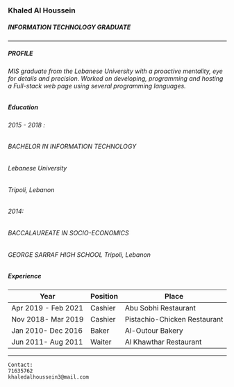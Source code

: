 

### Khaled Al Houssein
##### INFORMATION TECHNOLOGY GRADUATE


***
##### PROFILE
###### MIS graduate from the Lebanese University with a proactive mentality, eye for details and precision. Worked on developing, programming and hosting a Full-stack web page using several programming languages.


##### Education

###### 2015 - 2018 :
###### BACHELOR IN INFORMATION TECHNOLOGY 
###### Lebanese University 
###### Tripoli, Lebanon


###### 2014:
###### BACCALAUREATE IN SOCIO-ECONOMICS 
###### GEORGE SARRAF HIGH SCHOOL Tripoli, Lebanon


##### Experience
|Year|Position|Place|
----|---|---|
Apr 2019 - Feb 2021|Cashier|Abu Sobhi Restaurant 
Nov 2018- Mar 2019 |Cashier|Pistachio-Chicken Restaurant 
Jan 2010- Dec 2016|Baker|Al-Outour Bakery
Jun 2011- Aug 2011|Waiter|Al Khawthar Restaurant

***

```
Contact:
71635762
khaledalhoussein3@mail.com
```

